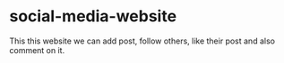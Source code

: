# social-media-website
This this website we can add post, follow others, like their post and also comment on it.
